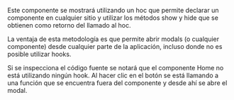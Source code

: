 Este componente se mostrará utilizando un hoc que permite declarar un
componente en cualquier sitio y utilizar los métodos show y hide que se
obtienen como retorno del llamado al hoc.

La ventaja de esta metodología es que permite abrir modals (o cualquier
componente) desde cualquier parte de la aplicación, incluso donde no es
posible utilizar hooks.

Si se inspecciona el código fuente se notará que el componente Home no
está utilizando ningún hook. Al hacer clic en el botón se está llamando
a una función que se encuentra fuera del componente y desde ahí se abre
el modal.
